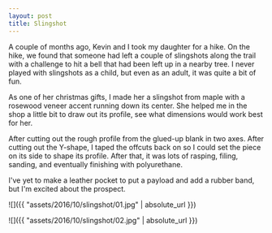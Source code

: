 ```yaml
---
layout: post
title: Slingshot
---
```

A couple of months ago, Kevin and I took my daughter for a hike. On the hike, we
found that someone had left a couple of slingshots along the trail with a
challenge to hit a bell that had been left up in a nearby tree. I never played
with slingshots as a child, but even as an adult, it was quite a bit of fun.

As one of her christmas gifts, I made her a slingshot from maple with a rosewood
veneer accent running down its center. She helped me in the shop a little bit
to draw out its profile, see what dimensions would work best for her.

After cutting out the rough profile from the glued-up blank in two axes. After
cutting out the Y-shape, I taped the offcuts back on so I could set the piece
on its side to shape its profile. After that, it was lots of rasping, filing,
sanding, and eventually finishing with polyurethane.

I've yet to make a leather pocket to put a payload and add a rubber band, but
I'm excited about the prospect.

![]({{ "assets/2016/10/slingshot/01.jpg" | absolute_url }})

![]({{ "assets/2016/10/slingshot/02.jpg" | absolute_url }})
